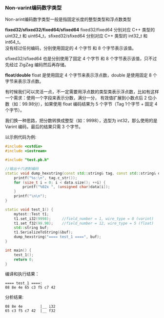 ### Non-varint编码数字类型

Non-arint编码数字类型一般是指固定长度的整型类型和浮点数类型

**fixed32/sfixed32/fixed64/sfixed64**
fixed32/fixed64 分别对应 C++ 类型的 uint32_t 和 uint64_t，sfixed32/sfixed64 分别对应 C++ 类型的 int32_t 和 int64_t。  
没有经过任何编码，分别使用固定的 4 个字节 和 8 个字节表示该值。

sfixed32/sfixed64 也是分别使用了固定 4 个字节 和 8 个字节表示该值，只不过先经过 ZigZag 编码然后再存储。

**float/double**
float 是使用固定 4 个字节来表示浮点数，double 是使用固定 8 个字节来表示浮点数。

有时候我们可以灵活一点，不一定需要用浮点数的类型类表示浮点数，比如有这样一个需求：使用一个字段来表示分数，满分一分，
有效值扩展到小数点后 2 位小数（如：99.98分），如果使用 float 编码结果为 5 个字节（Tag 1个字节 + 固定 4 个字节）。

我们换一种思路，把分数转换成整型（如：9998），选型为 int32，那么使用的是 Varint 编码，最后的结果只需 3 个字节。

以示例代码为例:

```cpp
#include <cstdio>
#include <iostream>

#include "test.pb.h"

//输出十六进制编码
static void dump_hexstring(const std::string& tag, const std::string& data) {
    printf("%s:\n", tag.c_str());
    for (size_t i = 0; i < data.size(); ++i) {
        printf("%02x ", (unsigned char)data[i]);
    }
    printf("\n\n");
}

static void test_1() {
    mytest::Test t1;
    t1.set_i32(9998);     //field_number = 1, wire_type = 0 (varint)
    t1.set_f32(99.98);    //field_number = 12, wire_type = 5 (float)
    std::string buf;
    t1.SerializeToString(&buf);
    dump_hexstring("==== test_1 ====", buf);
}

int main() {
    test_1();
    return 0;
}
```

编译和执行结果：
```
==== test_1 ====:
08 8e 4e 65 c3 f5 c7 42
```

分析结果:
```
08 8e 4e        |__ i32
65 c3 f5 c7 42  |__ f32
```
